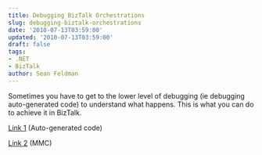 ```yaml
---
title: Debugging BizTalk Orchestrations
slug: debugging-biztalk-orchestrations
date: '2010-07-13T03:59:00'
updated: '2010-07-13T03:59:00'
draft: false
tags:
- .NET
- BizTalk
author: Sean Feldman
---
```



Sometimes you have to get to the lower level of debugging (ie debugging auto-generated code) to understand what happens. This is what you can do to achieve it in BizTalk.

[Link 1](http://www.businessprocessintegration.net/2009/09/how-to-debug-an-orchestration-in-biztalk-server-2009/) (Auto-generated code)

[Link 2](http://mohammedatef.wordpress.com/2009/06/13/biztalk-2009-orchestration-debugging/) (MMC)


